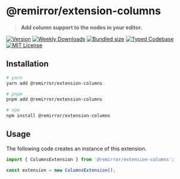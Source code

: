 # @remirror/extension-columns

> **Add column support to the nodes in your editor.**

[![Version][version]][npm] [![Weekly Downloads][downloads-badge]][npm] [![Bundled size][size-badge]][size] [![Typed Codebase][typescript]](#) [![MIT License][license]](#)

[version]: https://flat.badgen.net/npm/v/@remirror/extension-columns/next
[npm]: https://npmjs.com/package/@remirror/extension-columns/v/next
[license]: https://flat.badgen.net/badge/license/MIT/purple
[size]: https://bundlephobia.com/result?p=@remirror/extension-columns
[size-badge]: https://flat.badgen.net/bundlephobia/minzip/@remirror/extension-columns
[typescript]: https://flat.badgen.net/badge/icon/TypeScript?icon=typescript&label
[downloads-badge]: https://badgen.net/npm/dw/@remirror/extension-columns/red?icon=npm

## Installation

```bash
# yarn
yarn add @remirror/extension-columns

# pnpm
pnpm add @remirror/extension-columns

# npm
npm install @remirror/extension-columns
```

## Usage

The following code creates an instance of this extension.

```ts
import { ColumnsExtension } from '@remirror/extension-columns';

const extension = new ColumnsExtension();
```

